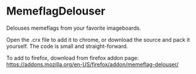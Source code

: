 # MemeflagDelouser
Delouses memeflags from your favorite imageboards.

Open the .crx file to add it to chrome, or download the source and pack it yourself. The code is small and straight-forward.

To add to firefox, download from firefox addon page: https://addons.mozilla.org/en-US/firefox/addon/memeflag-delouser/